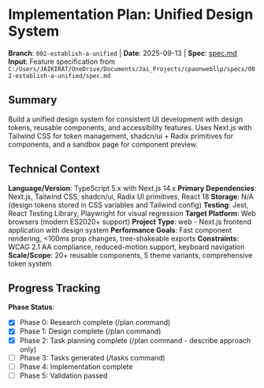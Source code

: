 # Implementation Plan: Unified Design System

**Branch**: `002-establish-a-unified` | **Date**: 2025-09-13 | **Spec**: [spec.md](./spec.md)
**Input**: Feature specification from `C:/Users/JAIKIRAT/OneDrive/Documents/Jai_Projects/cpaonwebllp/specs/002-establish-a-unified/spec.md`

## Summary
Build a unified design system for consistent UI development with design tokens, reusable components, and accessibility features. Uses Next.js with Tailwind CSS for token management, shadcn/ui + Radix primitives for components, and a sandbox page for component preview.

## Technical Context
**Language/Version**: TypeScript 5.x with Next.js 14.x
**Primary Dependencies**: Next.js, Tailwind CSS, shadcn/ui, Radix UI primitives, React 18
**Storage**: N/A (design tokens stored in CSS variables and Tailwind config)
**Testing**: Jest, React Testing Library, Playwright for visual regression
**Target Platform**: Web browsers (modern ES2020+ support)
**Project Type**: web - Next.js frontend application with design system
**Performance Goals**: Fast component rendering, <100ms prop changes, tree-shakeable exports
**Constraints**: WCAG 2.1 AA compliance, reduced-motion support, keyboard navigation
**Scale/Scope**: 20+ reusable components, 5 theme variants, comprehensive token system

## Progress Tracking
**Phase Status**:
- [x] Phase 0: Research complete (/plan command)
- [x] Phase 1: Design complete (/plan command)
- [x] Phase 2: Task planning complete (/plan command - describe approach only)
- [ ] Phase 3: Tasks generated (/tasks command)
- [ ] Phase 4: Implementation complete
- [ ] Phase 5: Validation passed

